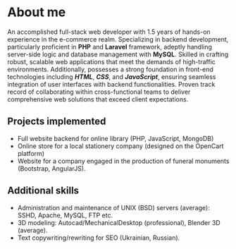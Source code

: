# About me

An accomplished full-stack web developer with 1.5 years of hands-on experience in the e-commerce 
realm. Specializing in backend development, particularly proficient in **PHP** and **Laravel** framework, 
adeptly handling server-side logic and database management with **MySQL**. Skilled in crafting robust, 
scalable web applications that meet the demands of high-traffic environments. Additionally, 
possesses a strong foundation in front-end technologies including ***HTML***, ***CSS***, and ***JavaScript***, 
ensuring seamless integration of user interfaces with backend functionalities. Proven track record
of collaborating within cross-functional teams to deliver comprehensive web solutions that exceed 
client expectations.


## Projects implemented

* Full website backend for online library (PHP, JavaScript, MongoDB)
* Online store for a local stationery company (designed on the OpenCart platform)
* Website for a company engaged in the production of funeral monuments (Bootstrap, AngularJS).


## Additional skills

* Administration and maintenance of UNIX (BSD) servers (average): SSHD, Apache, MySQL, FTP etc.
* 3D modeling: Autocad/MechanicalDesktop (professional), Blender 3D (average).
* Text сopywriting/rewriting for SEO (Ukrainian, Russian).
